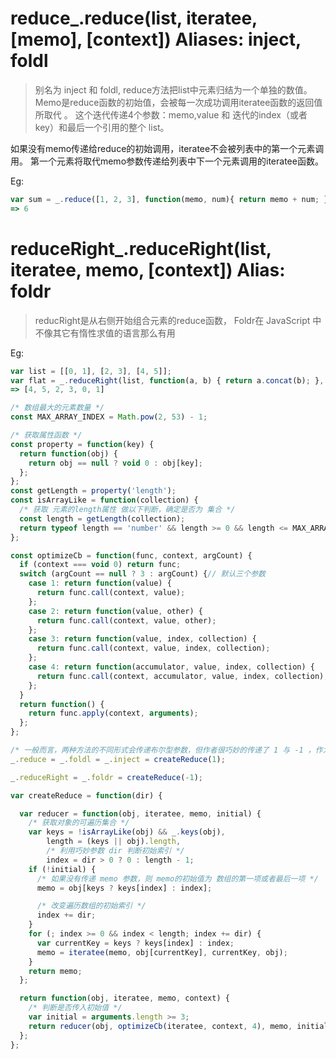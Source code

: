 # reduce_.reduce(list, iteratee, [memo], [context]) Aliases: inject, foldl 

> 别名为 inject 和 foldl, reduce方法把list中元素归结为一个单独的数值。
> Memo是reduce函数的初始值，会被每一次成功调用iteratee函数的返回值所取代 。
> 这个迭代传递4个参数：memo,value 和 迭代的index（或者 key）和最后一个引用的整个 list。

如果没有memo传递给reduce的初始调用，iteratee不会被列表中的第一个元素调用。
第一个元素将取代memo参数传递给列表中下一个元素调用的iteratee函数。

Eg:
```js
var sum = _.reduce([1, 2, 3], function(memo, num){ return memo + num; }, 0);
=> 6
```
# reduceRight_.reduceRight(list, iteratee, memo, [context]) Alias: foldr 

> reducRight是从右侧开始组合元素的reduce函数， Foldr在 JavaScript 中不像其它有惰性求值的语言那么有用

Eg:
```js
var list = [[0, 1], [2, 3], [4, 5]];
var flat = _.reduceRight(list, function(a, b) { return a.concat(b); }, []);
=> [4, 5, 2, 3, 0, 1]
```

```js
/* 数组最大的元素数量 */
const MAX_ARRAY_INDEX = Math.pow(2, 53) - 1;

/* 获取属性函数 */
const property = function(key) {
  return function(obj) {
    return obj == null ? void 0 : obj[key];
  };
};
const getLength = property('length');
const isArrayLike = function(collection) {
  /* 获取 元素的length属性 做以下判断，确定是否为 集合 */
  const length = getLength(collection);
  return typeof length == 'number' && length >= 0 && length <= MAX_ARRAY_INDEX;
};

const optimizeCb = function(func, context, argCount) {
  if (context === void 0) return func;
  switch (argCount == null ? 3 : argCount) {// 默认三个参数
    case 1: return function(value) {
      return func.call(context, value);
    };
    case 2: return function(value, other) {
      return func.call(context, value, other);
    };
    case 3: return function(value, index, collection) {
      return func.call(context, value, index, collection);
    };
    case 4: return function(accumulator, value, index, collection) {
      return func.call(context, accumulator, value, index, collection);
    };
  }
  return function() {
    return func.apply(context, arguments);
  };
};

/* 一般而言，两种方法的不同形式会传递布尔型参数，但作者很巧妙的传递了 1 与 -1 ，作为了遍历集合的自增值 */
_.reduce = _.foldl = _.inject = createReduce(1);

_.reduceRight = _.foldr = createReduce(-1);

var createReduce = function(dir) {

  var reducer = function(obj, iteratee, memo, initial) {
    /* 获取对象的可遍历集合 */
    var keys = !isArrayLike(obj) && _.keys(obj),
        length = (keys || obj).length,
        /* 利用巧妙参数 dir 判断初始索引 */
        index = dir > 0 ? 0 : length - 1;
    if (!initial) {
      /* 如果没有传递 memo 参数，则 memo的初始值为 数组的第一项或者最后一项 */
      memo = obj[keys ? keys[index] : index];

      /* 改变遍历数组的初始索引 */
      index += dir;
    }
    for (; index >= 0 && index < length; index += dir) {
      var currentKey = keys ? keys[index] : index;
      memo = iteratee(memo, obj[currentKey], currentKey, obj);
    }
    return memo;
  };

  return function(obj, iteratee, memo, context) {
    /* 判断是否传入初始值 */
    var initial = arguments.length >= 3;
    return reducer(obj, optimizeCb(iteratee, context, 4), memo, initial);
  };
};
```